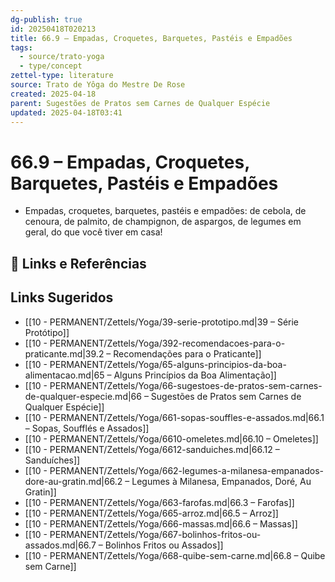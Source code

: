 ```yaml
---
dg-publish: true
id: 20250418T020213
title: 66.9 – Empadas, Croquetes, Barquetes, Pastéis e Empadões
tags:
  - source/trato-yoga
  - type/concept
zettel-type: literature
source: Trato de Yôga do Mestre De Rose
created: 2025-04-18
parent: Sugestões de Pratos sem Carnes de Qualquer Espécie
updated: 2025-04-18T03:41
---
```


# 66.9 – Empadas, Croquetes, Barquetes, Pastéis e Empadões

-  Empadas, croquetes, barquetes, pastéis e empadões: de cebola, de cenoura, de palmito, de champignon, de aspargos, de legumes em geral, do que você tiver em casa!

## 🔗 Links e Referências

## Links Sugeridos

- [[10 - PERMANENT/Zettels/Yoga/39-serie-prototipo.md\|39 – Série Protótipo]]
- [[10 - PERMANENT/Zettels/Yoga/392-recomendacoes-para-o-praticante.md\|39.2 – Recomendações para o Praticante]]
- [[10 - PERMANENT/Zettels/Yoga/65-alguns-principios-da-boa-alimentacao.md\|65 – Alguns Princípios da Boa Alimentação]]
- [[10 - PERMANENT/Zettels/Yoga/66-sugestoes-de-pratos-sem-carnes-de-qualquer-especie.md\|66 – Sugestões de Pratos sem Carnes de Qualquer Espécie]]
- [[10 - PERMANENT/Zettels/Yoga/661-sopas-souffles-e-assados.md\|66.1 – Sopas, Soufflés e Assados]]
- [[10 - PERMANENT/Zettels/Yoga/6610-omeletes.md\|66.10 – Omeletes]]
- [[10 - PERMANENT/Zettels/Yoga/6612-sanduiches.md\|66.12 – Sanduíches]]
- [[10 - PERMANENT/Zettels/Yoga/662-legumes-a-milanesa-empanados-dore-au-gratin.md\|66.2 – Legumes à Milanesa, Empanados, Doré, Au Gratin]]
- [[10 - PERMANENT/Zettels/Yoga/663-farofas.md\|66.3 – Farofas]]
- [[10 - PERMANENT/Zettels/Yoga/665-arroz.md\|66.5 – Arroz]]
- [[10 - PERMANENT/Zettels/Yoga/666-massas.md\|66.6 – Massas]]
- [[10 - PERMANENT/Zettels/Yoga/667-bolinhos-fritos-ou-assados.md\|66.7 – Bolinhos Fritos ou Assados]]
- [[10 - PERMANENT/Zettels/Yoga/668-quibe-sem-carne.md\|66.8 – Quibe sem Carne]]